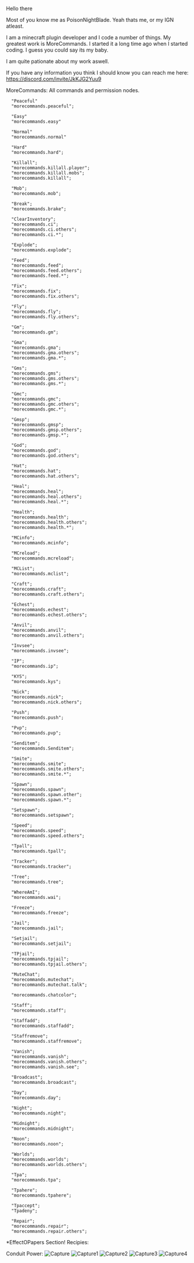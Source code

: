 Hello there

Most of you know me as PoisonNightBlade.
Yeah thats me, or my IGN atleast.

I am a minecraft plugin developer and I code a number of things.
My greatest work is MoreCommands. 
I started it a long time ago when I started coding.
I guess you could say its my baby.

I am quite pationate about my work aswell.

If you have any information you think I should know you can reach me here:
https://discord.com/invite/JkKJG2Yuu9


MoreCommands:
All commands and permission nodes.

      "Peaceful"
      "morecommands.peaceful";

      "Easy"
      "morecommands.easy"

      "Normal"
      "morecommands.normal"

      "Hard"
      "morecommands.hard";

      "Killall";
      "morecommands.killall.player";
      "morecommands.killall.mobs";
      "morecommands.killall";

      "Mob";
      "morecommands.mob";

      "Break";
      "morecommands.brake";

      "ClearInventory";
      "morecommands.ci";
      "morecommands.ci.others";
      "morecommands.ci.*";

      "Explode";
      "morecommands.explode";

      "Feed";
      "morecommands.feed";
      "morecommands.feed.others";
      "morecommands.feed.*";

      "Fix";
      "morecommands.fix";
      "morecommands.fix.others";

      "Fly";
      "morecommands.fly";
      "morecommands.fly.others";

      "Gm";
      "morecommands.gm";

      "Gma";
      "morecommands.gma";
      "morecommands.gma.others";
      "morecommands.gma.*";

      "Gms";
      "morecommands.gms";
      "morecommands.gms.others";
      "morecommands.gms.*";

      "Gmc";
      "morecommands.gmc";
      "morecommands.gmc.others";
      "morecommands.gmc.*";

      "Gmsp";
      "morecommands.gmsp";
      "morecommands.gmsp.others";
      "morecommands.gmsp.*";

      "God";
      "morecommands.god";
      "morecommands.god.others";

      "Hat";
      "morecommands.hat";
      "morecommands.hat.others";

      "Heal";
      "morecommands.heal";
      "morecommands.heal.others";
      "morecommands.heal.*";

      "Health";
      "morecommands.health";
      "morecommands.health.others";
      "morecommands.health.*";

      "MCinfo";
      "morecommands.mcinfo";

      "MCreload";
      "morecommands.mcreload";

      "MCList";
      "morecommands.mclist";

      "Craft";
      "morecommands.craft";
      "morecommands.craft.others";

      "Echest";
      "morecommands.echest";
      "morecommands.echest.others";

      "Anvil";
      "morecommands.anvil";
      "morecommands.anvil.others";

      "Invsee";
      "morecommands.invsee";

      "IP";
      "morecommands.ip";

      "KYS";
      "morecommands.kys";

      "Nick";
      "morecommands.nick";
      "morecommands.nick.others";

      "Push";
      "morecommands.push";

      "Pvp";
      "morecommands.pvp";

      "Senditem";
      "morecommands.Senditem";

      "Smite";
      "morecommands.smite";
      "morecommands.smite.others";
      "morecommands.smite.*";

      "Spawn";
      "morecommands.spawn";
      "morecommands.spawn.other";
      "morecommands.spawn.*";

      "Setspawn";
      "morecommands.setspawn";

      "Speed";
      "morecommands.speed";
      "morecommands.speed.others";

      "Tpall";
      "morecommands.tpall";

      "Tracker";
      "morecommands.tracker";

      "Tree";
      "morecommands.tree";

      "WhereAmI";
      "morecommands.wai";

      "Freeze";
      "morecommands.freeze";

      "Jail";
      "morecommands.jail";

      "Setjail";
      "morecommands.setjail";

      "TPjail";
      "morecommands.tpjail";
      "morecommands.tpjail.others";

      "MuteChat";
      "morecommands.mutechat";
      "morecommands.mutechat.talk";

      "morecommands.chatcolor";

      "Staff";
      "morecommands.staff";

      "Staffadd";
      "morecommands.staffadd";

      "Staffremove";
      "morecommands.staffremove";

      "Vanish";
      "morecommands.vanish";
      "morecommands.vanish.others";
      "morecommands.vanish.see";

      "Broadcast";
      "morecommands.broadcast";

      "Day";
      "morecommands.day";

      "Night";
      "morecommands.night";

      "Midnight";
      "morecommands.midnight";

      "Noon";
      "morecommands.noon";

      "Worlds";
      "morecommands.worlds";
      "morecommands.worlds.others";

      "Tpa";
      "morecommands.tpa";

      "Tpahere";
      "morecommands.tpahere";

      "Tpaccept";
      "Tpadeny";

      "Repair";
      "morecommands.repair";
      "morecommands.repair.others";

*EffectOPapers Section!
Recipies:

Conduit Power:
![Capture](https://user-images.githubusercontent.com/82063067/129442831-556930d8-9c17-4dc3-acc0-a58df465468e.PNG)
![Capture1](https://user-images.githubusercontent.com/82063067/129442832-17b36ca3-ab86-4f0a-a380-6b28a7e91bd1.PNG)
![Capture2](https://user-images.githubusercontent.com/82063067/129442833-5d888b2b-a06b-417e-9e16-30794cc0c4d9.PNG)
![Capture3](https://user-images.githubusercontent.com/82063067/129442835-6a975696-ef54-49fe-8ac4-e924be0ef17d.PNG)
![Capture4](https://user-images.githubusercontent.com/82063067/129442836-23ae7f49-9dfb-4b34-866f-5454f2d9de59.PNG)
